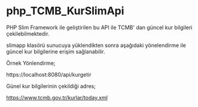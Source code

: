 # php_TCMB_KurSlimApi
 PHP Slim Framework ile geliştirilen bu API ile TCMB' dan güncel kur bilgileri çekilebilmektedir.

slimapp klasörü sunucuya yüklendikten sonra aşağıdaki yönelendirme ile güncel kur bilgilerine erişim sağlanabilir.

Örnek Yönlendirme;

https://localhost:8080/api/kurgetir


Günel kur bilgilerinin çekildiği adres;

https://www.tcmb.gov.tr/kurlar/today.xml
